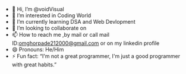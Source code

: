 - 👋 Hi, I’m @voidVisual
- 👀 I’m interested in Coding World
- 🌱 I’m currently learning DSA and Web Devlopment
- 💞️ I’m looking to collaborate on 
- 📫 How to reach me ,by mail or call mail ID:omghorpade212000@gmail.com or on my linkedin profile
- 😄 Pronouns: He/Him
- ⚡ Fun fact: “I'm not a great programmer, I'm just a good programmer with great habits.”

<!---
voidVisual/voidVisual is a ✨ special ✨ repository because its `README.md` (this file) appears on your GitHub profile.
You can click the Preview link to take a look at your changes.
--->
